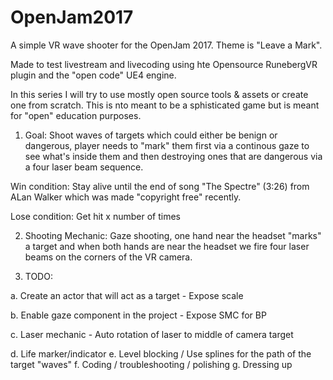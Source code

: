 # OpenJam2017

A simple VR wave shooter for the OpenJam 2017. Theme is "Leave a Mark".

Made to test livestream and livecoding using hte Opensource RunebergVR plugin and the "open code" UE4 engine.

In this series I will try to use mostly open source tools & assets or create one from scratch. This is nto meant to be a sphisticated game but is meant for "open" education purposes.

1. Goal:
Shoot waves of targets which could either be benign or dangerous, player needs to "mark" them first via a continous gaze to see what's inside them and then destroying ones that are dangerous via a four laser beam sequence.

Win condition: 
Stay alive until the end of song "The Spectre" (3:26) from ALan Walker which was made "copyright free" recently.

Lose condition:
Get hit x number of times

2. Shooting Mechanic:
Gaze shooting, one hand near the headset "marks" a target and when both hands are near the headset we fire four laser beams on the corners of the VR camera.

3. TODO:

a. Create an actor that will act as a target
    - Expose scale
    
b. Enable gaze component in the project
    - Expose SMC for BP

c. Laser mechanic
    - Auto rotation of laser to middle of camera target

d. Life marker/indicator
e. Level blocking / Use splines for the path of the target "waves"
f. Coding / troubleshooting / polishing
g. Dressing up
